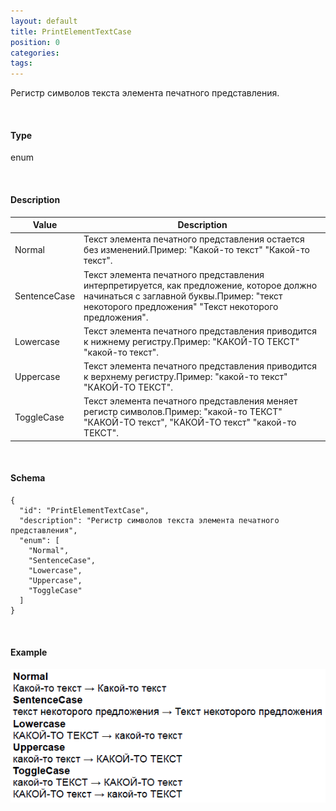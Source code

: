 ```yaml
---
layout: default
title: PrintElementTextCase
position: 0
categories: 
tags: 
---
```


Регистр символов текста элемента печатного представления.

   

#### Type

enum

  

#### Description  

|Value|Description|
|-----|-----------|
|Normal|Текст элемента печатного представления остается без изменений.Пример: "Какой-то текст"  "Какой-то текст".|
|SentenceCase|Текст элемента печатного представления интерпретируется, как предложение, которое должно начинаться с заглавной буквы.Пример: "текст некоторого предложения"  "Текст некоторого предложения".|
|Lowercase|Текст элемента печатного представления приводится к нижнему регистру.Пример: "КАКОЙ-ТО ТЕКСТ"  "какой-то текст".|
|Uppercase|Текст элемента печатного представления приводится к верхнему регистру.Пример: "какой-то текст"  "КАКОЙ-ТО ТЕКСТ".|
|ToggleCase|Текст элемента печатного представления меняет регистр символов.Пример: "какой-то ТЕКСТ"  "КАКОЙ-ТО текст", "КАКОЙ-ТО текст"  "какой-то ТЕКСТ".|

    

#### Schema

```
{
  "id": "PrintElementTextCase",
  "description": "Регистр символов текста элемента печатного представления",
  "enum": [
    "Normal",
    "SentenceCase",
    "Lowercase",
    "Uppercase",
    "ToggleCase"
  ]
}
```

   

#### Example

![](PrintElementTextCase.PNG)

 

 

